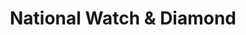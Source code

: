 ---
title: "National Watch & Diamond"
url: /philadelphia/national-watch-und-diamond/
shop: Schmuck
---